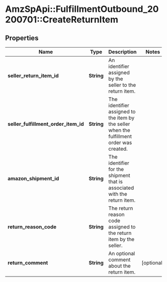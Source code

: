 # AmzSpApi::FulfillmentOutbound_20200701::CreateReturnItem

## Properties
Name | Type | Description | Notes
------------ | ------------- | ------------- | -------------
**seller_return_item_id** | **String** | An identifier assigned by the seller to the return item. | 
**seller_fulfillment_order_item_id** | **String** | The identifier assigned to the item by the seller when the fulfillment order was created. | 
**amazon_shipment_id** | **String** | The identifier for the shipment that is associated with the return item. | 
**return_reason_code** | **String** | The return reason code assigned to the return item by the seller. | 
**return_comment** | **String** | An optional comment about the return item. | [optional] 


